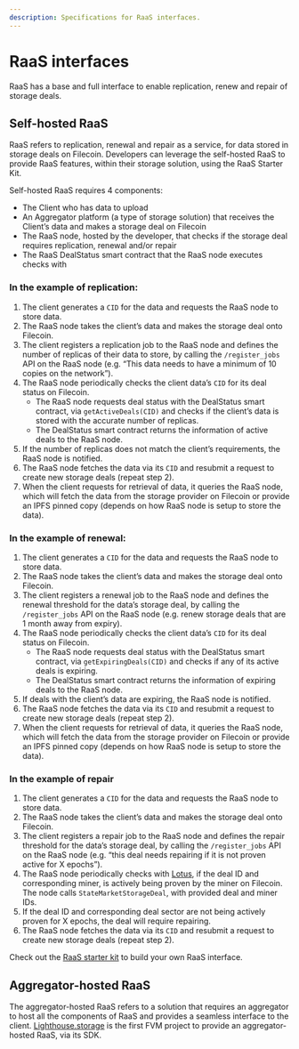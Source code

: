 ```yaml
---
description: Specifications for RaaS interfaces.
---
```


# RaaS interfaces

RaaS has a base and full interface to enable replication, renew and repair of storage deals.

## Self-hosted RaaS

RaaS refers to replication, renewal and repair as a service, for data stored in storage deals on Filecoin. Developers can leverage the self-hosted RaaS to provide RaaS features, within their storage solution, using the RaaS Starter Kit.

Self-hosted RaaS requires 4 components:

* The Client who has data to upload
* An Aggregator platform (a type of storage solution) that receives the Client’s data and makes a storage deal on Filecoin
* The RaaS node, hosted by the developer, that checks if the storage deal requires replication, renewal and/or repair
* The RaaS DealStatus smart contract that the RaaS node executes checks with

### In the example of replication:

1. The client generates a `CID` for the data and requests the RaaS node to store data.
2. The RaaS node takes the client’s data and makes the storage deal onto Filecoin.
3. The client registers a replication job to the RaaS node and defines the number of replicas of their data to store, by calling the `/register_jobs` API on the RaaS node (e.g. “This data needs to have a minimum of 10 copies on the network”).
4. The RaaS node periodically checks the client data’s `CID` for its deal status on Filecoin.
   * The RaaS node requests deal status with the DealStatus smart contract, via `getActiveDeals(CID)` and checks if the client’s data is stored with the accurate number of replicas.
   * The DealStatus smart contract returns the information of active deals to the RaaS node.
5. If the number of replicas does not match the client’s requirements, the RaaS node is notified.
6. The RaaS node fetches the data via its `CID` and resubmit a request to create new storage deals (repeat step 2).
7. When the client requests for retrieval of data, it queries the RaaS node, which will fetch the data from the storage provider on Filecoin or provide an IPFS pinned copy (depends on how RaaS node is setup to store the data).

### In the example of renewal:

1. The client generates a `CID` for the data and requests the RaaS node to store data.
2. The RaaS node takes the client’s data and makes the storage deal onto Filecoin.
3. The client registers a renewal job to the RaaS node and defines the renewal threshold for the data’s storage deal, by calling the `/register_jobs` API on the RaaS node (e.g. renew storage deals that are 1 month away from expiry).
4. The RaaS node periodically checks the client data’s `CID` for its deal status on Filecoin.
   * The RaaS node requests deal status with the DealStatus smart contract, via `getExpiringDeals(CID)` and checks if any of its active deals is expiring.
   * The DealStatus smart contract returns the information of expiring deals to the RaaS node.
5. If deals with the client’s data are expiring, the RaaS node is notified.
6. The RaaS node fetches the data via its `CID` and resubmit a request to create new storage deals (repeat step 2).
7. When the client requests for retrieval of data, it queries the RaaS node, which will fetch the data from the storage provider on Filecoin or provide an IPFS pinned copy (depends on how RaaS node is setup to store the data).

### In the example of repair

1. The client generates a `CID` for the data and requests the RaaS node to store data.
2. The RaaS node takes the client’s data and makes the storage deal onto Filecoin.
3. The client registers a repair job to the RaaS node and defines the repair threshold for the data’s storage deal, by calling the `/register_jobs` API on the RaaS node (e.g. “this deal needs repairing if it is not proven active for X epochs”).
4. The RaaS node periodically checks with [Lotus](https://lotus.filecoin.io/lotus/get-started/what-is-lotus/), if the deal ID and corresponding miner, is actively being proven by the miner on Filecoin. The node calls `StateMarketStorageDeal`, with provided deal and miner IDs.
5. If the deal ID and corresponding deal sector are not being actively proven for X epochs, the deal will require repairing.
6. The RaaS node fetches the data via its `CID` and resubmit a request to create new storage deals (repeat step 2).

Check out the [RaaS starter kit](https://github.com/filecoin-project/raas-starter-kit) to build your own RaaS interface.

## Aggregator-hosted RaaS

The aggregator-hosted RaaS refers to a solution that requires an aggregator to host all the components of RaaS and provides a seamless interface to the client. [Lighthouse.storage](https://www.lighthouse.storage/) is the first FVM project to provide an aggregator-hosted RaaS, via its SDK.
